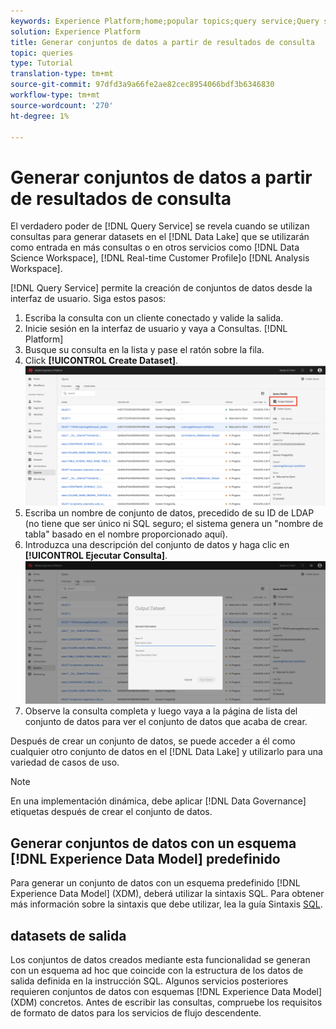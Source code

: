 ```yaml
---
keywords: Experience Platform;home;popular topics;query service;Query service;generate datasets;generate dataset;create dataset;
solution: Experience Platform
title: Generar conjuntos de datos a partir de resultados de consulta
topic: queries
type: Tutorial
translation-type: tm+mt
source-git-commit: 97dfd3a9a66fe2ae82cec8954066bdf3b6346830
workflow-type: tm+mt
source-wordcount: '270'
ht-degree: 1%

---
```



# Generar conjuntos de datos a partir de resultados de consulta

El verdadero poder de [!DNL Query Service] se revela cuando se utilizan consultas para generar datasets en el [!DNL Data Lake] que se utilizarán como entrada en más consultas o en otros servicios como [!DNL Data Science Workspace], [!DNL Real-time Customer Profile]o [!DNL Analysis Workspace].

[!DNL Query Service] permite la creación de conjuntos de datos desde la interfaz de usuario. Siga estos pasos:

1. Escriba la consulta con un cliente conectado y valide la salida.
2. Inicie sesión en la interfaz de usuario y vaya a Consultas. [!DNL Platform]
3. Busque su consulta en la lista y pase el ratón sobre la fila.
4. Click **[!UICONTROL Create Dataset]**. ![Imagen](../images/queries/create-datasets/click-create-dataset.png)
5. Escriba un nombre de conjunto de datos, precedido de su ID de LDAP (no tiene que ser único ni SQL seguro; el sistema genera un &quot;nombre de tabla&quot; basado en el nombre proporcionado aquí).
6. Introduzca una descripción del conjunto de datos y haga clic en **[!UICONTROL Ejecutar Consulta]**.![Imagen](../images/queries/create-datasets/run-query.png)
7. Observe la consulta completa y luego vaya a la página de lista del conjunto de datos para ver el conjunto de datos que acaba de crear.

Después de crear un conjunto de datos, se puede acceder a él como cualquier otro conjunto de datos en el [!DNL Data Lake] y utilizarlo para una variedad de casos de uso.

>[!NOTE]
>
>En una implementación dinámica, debe aplicar [!DNL Data Governance] etiquetas después de crear el conjunto de datos.

## Generar conjuntos de datos con un esquema [!DNL Experience Data Model] predefinido

Para generar un conjunto de datos con un esquema predefinido [!DNL Experience Data Model] (XDM), deberá utilizar la sintaxis SQL. Para obtener más información sobre la sintaxis que debe utilizar, lea la guía Sintaxis [SQL](../sql/syntax.md#create-table-as-select).

## datasets de salida

Los conjuntos de datos creados mediante esta funcionalidad se generan con un esquema ad hoc que coincide con la estructura de los datos de salida definida en la instrucción SQL. Algunos servicios posteriores requieren conjuntos de datos con esquemas [!DNL Experience Data Model] (XDM) concretos. Antes de escribir las consultas, compruebe los requisitos de formato de datos para los servicios de flujo descendente.